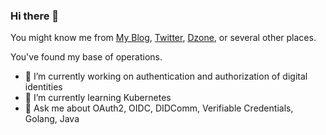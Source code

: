 ### Hi there 👋

You might know me from [My Blog](https://georgearisty.dev), [Twitter](https://twitter.com/llorllale), [Dzone](https://dzone.com/users/3131817/llorllale.html), or several other places.

You've found my base of operations.

- 🔭 I’m currently working on authentication and authorization of digital identities
- 🌱 I’m currently learning Kubernetes
- 💬 Ask me about OAuth2, OIDC, DIDComm, Verifiable Credentials, Golang, Java

<!--
**llorllale/llorllale** is a ✨ _special_ ✨ repository because its `README.md` (this file) appears on your GitHub profile.

Here are some ideas to get you started:

- 🔭 I’m currently working on ...
- 🌱 I’m currently learning ...
- 👯 I’m looking to collaborate on ...
- 🤔 I’m looking for help with ...
- 💬 Ask me about ...
- 📫 How to reach me: ...
- 😄 Pronouns: ...
- ⚡ Fun fact: ...
-->
